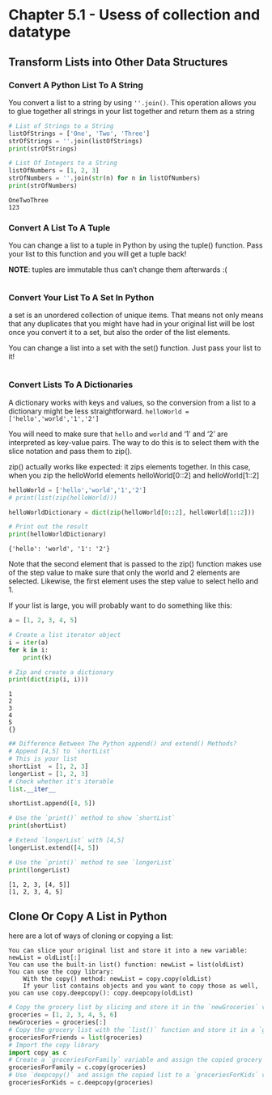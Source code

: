 
# Chapter 5.1 - Usess of collection and datatype


## Transform Lists into Other Data Structures
### Convert A Python List To A String
You convert a list to a string by using `''.join()`. This operation allows you to glue together all strings in your list together and return them as a string


```python
# List of Strings to a String
listOfStrings = ['One', 'Two', 'Three']
strOfStrings = ''.join(listOfStrings)
print(strOfStrings)

# List Of Integers to a String
listOfNumbers = [1, 2, 3]
strOfNumbers = ''.join(str(n) for n in listOfNumbers)
print(strOfNumbers)
```

    OneTwoThree
    123


### Convert A List To A Tuple
You can change a list to a tuple in Python by using the tuple() function. Pass your list to this function and you will get a tuple back!

**NOTE**: tuples are immutable thus can’t change them afterwards :(


```python

```

### Convert Your List To A Set In Python
a set is an unordered collection of unique items. That means not only means that any duplicates that you might have had in your original list will be lost once you convert it to a set, but also the order of the list elements.

You can change a list into a set with the set() function. Just pass your list to it!


```python

```

### Convert Lists To A Dictionaries
A dictionary works with keys and values, so the conversion from a list to a dictionary might be less straightforward.
`helloWorld = ['hello','world','1','2']`

You will need to make sure that `hello` and `world` and ‘1’ and ‘2’ are interpreted as key-value pairs. The way to do this is to select them with the slice notation and pass them to zip().

zip() actually works like expected: it zips elements together. In this case, when you zip the helloWorld elements helloWorld[0::2] and helloWorld[1::2]


```python
helloWorld = ['hello','world','1','2']
# print(list(zip(helloWorld)))

helloWorldDictionary = dict(zip(helloWorld[0::2], helloWorld[1::2]))

# Print out the result
print(helloWorldDictionary)
```

    {'hello': 'world', '1': '2'}


Note that the second element that is passed to the zip() function makes use of the step value to make sure that only the world and 2 elements are selected. Likewise, the first element uses the step value to select hello and 1.

If your list is large, you will probably want to do something like this:


```python
a = [1, 2, 3, 4, 5]

# Create a list iterator object
i = iter(a)
for k in i:
    print(k)

# Zip and create a dictionary
print(dict(zip(i, i)))
```

    1
    2
    3
    4
    5
    {}



```python
## Difference Between The Python append() and extend() Methods?
# Append [4,5] to `shortList`
# This is your list
shortList  = [1, 2, 3]
longerList = [1, 2, 3]
# Check whether it's iterable
list.__iter__

shortList.append([4, 5])

# Use the `print()` method to show `shortList`
print(shortList)

# Extend `longerList` with [4,5]
longerList.extend([4, 5])

# Use the `print()` method to see `longerList`
print(longerList)
```

    [1, 2, 3, [4, 5]]
    [1, 2, 3, 4, 5]


## Clone Or Copy A List in Python
here are a lot of ways of cloning or copying a list:

    You can slice your original list and store it into a new variable: newList = oldList[:]
    You can use the built-in list() function: newList = list(oldList)
    You can use the copy library:
        With the copy() method: newList = copy.copy(oldList)
        If your list contains objects and you want to copy those as well, you can use copy.deepcopy(): copy.deepcopy(oldList)



```python
# Copy the grocery list by slicing and store it in the `newGroceries` variable
groceries = [1, 2, 3, 4, 5, 6]
newGroceries = groceries[:]
# Copy the grocery list with the `list()` function and store it in a `groceriesForFriends` variable
groceriesForFriends = list(groceries)
# Import the copy library
import copy as c
# Create a `groceriesForFamily` variable and assign the copied grocery list to it
groceriesForFamily = c.copy(groceries)
# Use `deepcopy()` and assign the copied list to a `groceriesForKids` variable
groceriesForKids = c.deepcopy(groceries)
```
